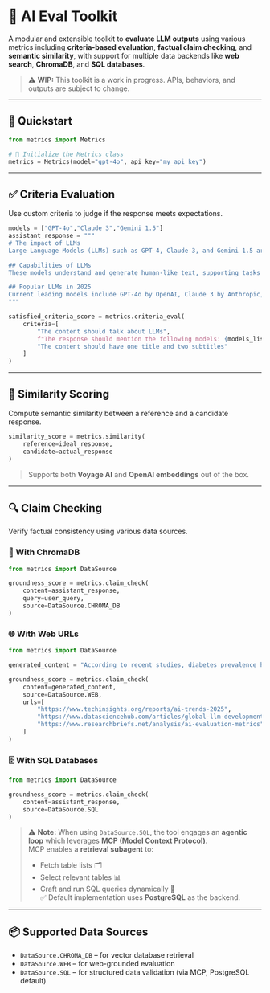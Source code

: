 # 🤖 AI Eval Toolkit

A modular and extensible toolkit to **evaluate LLM outputs** using various metrics including **criteria-based evaluation**, **factual claim checking**, and **semantic similarity**, with support for multiple data backends like **web search**, **ChromaDB**, and **SQL databases**.

> ⚠️ **WIP:** This toolkit is a work in progress. APIs, behaviors, and outputs are subject to change.

---

## 🚀 Quickstart

```python
from metrics import Metrics

# 🔧 Initialize the Metrics class
metrics = Metrics(model="gpt-4o", api_key="my_api_key")
```

---

## ✅ Criteria Evaluation

Use custom criteria to judge if the response meets expectations.

```python
models = ["GPT-4o","Claude 3","Gemini 1.5"]
assistant_response = """
# The impact of LLMs
Large Language Models (LLMs) such as GPT-4, Claude 3, and Gemini 1.5 are transforming the way we interact with technology.

## Capabilities of LLMs
These models understand and generate human-like text, supporting tasks from summarization to code generation.

## Popular LLMs in 2025
Current leading models include GPT-4o by OpenAI, Claude 3 by Anthropic, and Gemini 1.5 by Google DeepMind.
"""

satisfied_criteria_score = metrics.criteria_eval(
    criteria=[
        "The content should talk about LLMs",
        f"The response should mention the following models: {models_list}",
        "The content should have one title and two subtitles"
    ]
)
```

---

## 🧠 Similarity Scoring

Compute semantic similarity between a reference and a candidate response.

```python
similarity_score = metrics.similarity(
    reference=ideal_response,
    candidate=actual_response
)
```

> Supports both **Voyage AI** and **OpenAI embeddings** out of the box.

---

## 🔍 Claim Checking

Verify factual consistency using various data sources.

### 🧠 With ChromaDB

```python
from metrics import DataSource

groundness_score = metrics.claim_check(
    content=assistant_response,
    query=user_query,
    source=DataSource.CHROMA_DB
)
```

### 🌐 With Web URLs

```python
from metrics import DataSource

generated_content = "According to recent studies, diabetes prevalence has increased by 12% globally since 2021."

groundness_score = metrics.claim_check(
    content=generated_content,
    source=DataSource.WEB,
    urls=[
        "https://www.techinsights.org/reports/ai-trends-2025",
        "https://www.datasciencehub.com/articles/global-llm-developments",
        "https://www.researchbriefs.net/analysis/ai-evaluation-metrics"
    ]
)
```

### 🗄️ With SQL Databases

```python
from metrics import DataSource

groundness_score = metrics.claim_check(
    content=assistant_response,
    source=DataSource.SQL
)
```

> ⚠️ **Note:** When using `DataSource.SQL`, the tool engages an **agentic loop** which leverages **MCP (Model Context Protocol)**.  
> MCP enables a **retrieval subagent** to:
> - Fetch table lists 🗂️  
> - Select relevant tables 📊  
> - Craft and run SQL queries dynamically 🔎  
> ✅ Default implementation uses **PostgreSQL** as the backend.

---

## 📦 Supported Data Sources

- `DataSource.CHROMA_DB` – for vector database retrieval  
- `DataSource.WEB` – for web-grounded evaluation  
- `DataSource.SQL` – for structured data validation (via MCP, PostgreSQL default)

